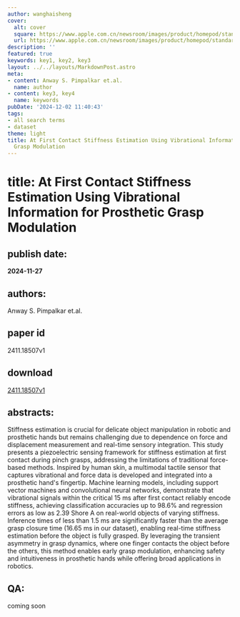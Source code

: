 ```yaml
---
author: wanghaisheng
cover:
  alt: cover
  square: https://www.apple.com.cn/newsroom/images/product/homepod/standard/Apple-HomePod-hero-230118_big.jpg.large_2x.jpg
  url: https://www.apple.com.cn/newsroom/images/product/homepod/standard/Apple-HomePod-hero-230118_big.jpg.large_2x.jpg
description: ''
featured: true
keywords: key1, key2, key3
layout: ../../layouts/MarkdownPost.astro
meta:
- content: Anway S. Pimpalkar et.al.
  name: author
- content: key3, key4
  name: keywords
pubDate: '2024-12-02 11:40:43'
tags:
- all search terms
- dataset
theme: light
title: At First Contact Stiffness Estimation Using Vibrational Information for Prosthetic
  Grasp Modulation
---
```


# title: At First Contact Stiffness Estimation Using Vibrational Information for Prosthetic Grasp Modulation 
## publish date: 
**2024-11-27** 
## authors: 
  Anway S. Pimpalkar et.al. 
## paper id
2411.18507v1
## download
[2411.18507v1](http://arxiv.org/abs/2411.18507v1)
## abstracts:
Stiffness estimation is crucial for delicate object manipulation in robotic and prosthetic hands but remains challenging due to dependence on force and displacement measurement and real-time sensory integration. This study presents a piezoelectric sensing framework for stiffness estimation at first contact during pinch grasps, addressing the limitations of traditional force-based methods. Inspired by human skin, a multimodal tactile sensor that captures vibrational and force data is developed and integrated into a prosthetic hand's fingertip. Machine learning models, including support vector machines and convolutional neural networks, demonstrate that vibrational signals within the critical 15 ms after first contact reliably encode stiffness, achieving classification accuracies up to 98.6\% and regression errors as low as 2.39 Shore A on real-world objects of varying stiffness. Inference times of less than 1.5 ms are significantly faster than the average grasp closure time (16.65 ms in our dataset), enabling real-time stiffness estimation before the object is fully grasped. By leveraging the transient asymmetry in grasp dynamics, where one finger contacts the object before the others, this method enables early grasp modulation, enhancing safety and intuitiveness in prosthetic hands while offering broad applications in robotics.
## QA:
coming soon
